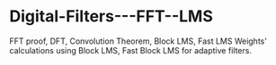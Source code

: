 # Digital-Filters---FFT--LMS
FFT proof, DFT, Convolution Theorem, Block LMS, Fast LMS
Weights' calculations using Block LMS, Fast Block LMS for adaptive filters.
